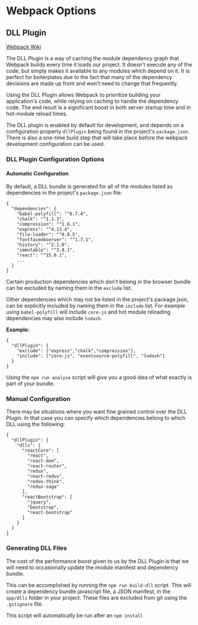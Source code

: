 # Webpack Options

## DLL Plugin

[Webpack Wiki](https://github.com/webpack/docs/wiki/list-of-plugins#dllplugin)

The DLL Plugin is a way of caching the module dependency graph that Webpack builds every time it loads our project.  It doesn't execute any of the code, but simply makes it available to any modules which depend on it. It is perfect for boilerplates due to the fact that many of the dependency decisions are made up front and won't need to change that frequently.  

Using the DLL Plugin allows Webpack to prioritize building your application's code, while relying on caching to handle the dependency code.  The end result is a significant boost in both server startup time and in hot-module reload times.

The DLL plugin is enabled by default for development, and depends on a configuration property `dllPlugin` being found in the project's `package.json`.  There is also a one-time build step that will take place before the webpack development configuration can be used.

### DLL Plugin Configuration Options

#### Automatic Configuration

By default, a DLL bundle is generated for all of the modules listed as dependencies in the project's `package.json` file. 

```
{
  "dependencies": {
    "babel-polyfill": "^6.7.4",
    "chalk": "^1.1.3",
    "compression": "^1.6.1",
    "express": "^4.13.4",
    "file-loader": "^0.8.5",
    "fontfaceobserver": "^1.7.1",
    "history": "^2.1.0",
    "immutable": "^3.8.1",
    "react": "^15.0.1",
    ...
  }
}
```

Certain production dependencies which don't belong in the browser bundle can be excluded by naming them in the `exclude` list. 

Other dependencies which may not be listed in the project's package.json, can be explicitly included by naming them in the `include` list.  For example using `babel-polyfill` will include `core-js` and hot module reloading dependencies may also include `lodash`.  

**Example:**

```
{
  "dllPlugin": {
    "exclude": ["express","chalk","compression"],
    "include": ["core-js", "eventsource-polyfill", "lodash"]
  }
}
```

Using the `npm run analyse` script will give you a good idea of what exactly is part of your bundle.

### Manual Configuration

There may be situations where you want fine grained control over the DLL Plugin.  In that case you can specify which dependencies belong to which DLL using the following: 

```
{
  "dllPlugin": {
    "dlls": {
      "reactCore": [
        "react",
        "react-dom",
        "react-router",
        "redux",
        "react-redux",
        "redux-think",
        "redux-saga"
      ],
      "reactBootstrap": [
        "jquery",
        "bootstrap",
        "react-bootstrap"
      ]
    }
  }
}
```

### Generating DLL Files

The cost of the performance boost given to us by the DLL Plugin is that we will need to occasionally update the module manifest and dependency bundle.  

This can be accomplished by running the `npm run build:dll` script. This will create a dependency bundle javascript file, a JSON manifest, in the `app/dlls` folder in your project.  These files are excluded from git using the `.gitignore` file.

This script will automatically be run after an `npm install`
